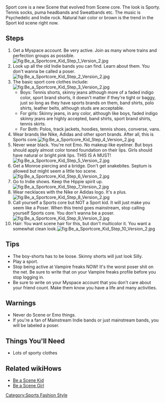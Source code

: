 Sport core is a new Scene that evolved from Scene core. The look is
Sporty. Tennis socks, puma headbands and Sweatbands etc. The music is
Psychedelic and Indie rock. Natural hair color or brown is the trend in
the Sport kid scene right now.

## Steps

1.  Get a Myspace account. Be very active. Join as many whore trains and
    perfection groups as
    possible.![](Be_a_Sportcore_Kid_Step_1_Version_2.jpg "fig:Be_a_Sportcore_Kid_Step_1_Version_2.jpg")
2.  Look up all the old Indie bands you can find. Learn about them. You
    don't wanna be called a
    poser.![](Be_a_Sportcore_Kid_Step_2_Version_2.jpg "fig:Be_a_Sportcore_Kid_Step_2_Version_2.jpg")
3.  The basic sport core clothes
    include:![](Be_a_Sportcore_Kid_Step_3_Version_2.jpg "fig:Be_a_Sportcore_Kid_Step_3_Version_2.jpg")
    -   Boys: Tennis shorts, skinny jeans although more of a faded
        indigo color, sport brand shorts, it doesn't matter if they're
        tight or baggy, just so long as they have sports brands on them,
        band shirts, polo shirts, leather belts, although studs are
        acceptable.
    -   For girls: Skinny jeans, in any color, although like boys, faded
        indigo skinny jeans are highly accepted, band shirts, sport
        brand shirts, tennis skirts.
    -   For Both: Polos, track jackets, hoodies, tennis shoes, converse,
        vans.
4.  Wear brands like Nike, Adidas and other sport brands. After all,
    this is Sports
    core.![](Be_a_Sportcore_Kid_Step_4_Version_2.jpg "fig:Be_a_Sportcore_Kid_Step_4_Version_2.jpg")
5.  Never wear black. You're not Emo. No makeup like eyeliner. But boys
    should apply almost color toned foundation on their lips. Girls
    should have natural or bright pink lips. THIS IS A
    MUST!![](Be_a_Sportcore_Kid_Step_5_Version_2.jpg "fig:Be_a_Sportcore_Kid_Step_5_Version_2.jpg")
6.  Get a Monroe piercing and a bridge. Don't get snakebites. Septum is
    allowed but might seem a little too
    scene.![](Be_a_Sportcore_Kid_Step_6_Version_2.jpg "fig:Be_a_Sportcore_Kid_Step_6_Version_2.jpg")
7.  Go to Indie shows. Keep the Hippie spirit
    up.![](Be_a_Sportcore_Kid_Step_7_Version_2.jpg "fig:Be_a_Sportcore_Kid_Step_7_Version_2.jpg")
8.  Wear necklaces with the Nike or Adidas logo. It's a
    plus.![](Be_a_Sportcore_Kid_Step_8_Version_2.jpg "fig:Be_a_Sportcore_Kid_Step_8_Version_2.jpg")
9.  Call yourself a Sports core but NOT a Sport kid. It will just make
    you seem like a Poser. When this trend goes mainstream, stop calling
    yourself Sports core. You don't wanna be a
    poser.![](Be_a_Sportcore_Kid_Step_9_Version_2.jpg "fig:Be_a_Sportcore_Kid_Step_9_Version_2.jpg")
10. Hair: You want scene hair for this, but don't multicolor it. You
    want a somewhat clean
    look.![](Be_a_Sportcore_Kid_Step_10_Version_2.jpg "fig:Be_a_Sportcore_Kid_Step_10_Version_2.jpg")

## Tips

-   The boy-shorts has to be loose. Skinny shorts will just look Silly.
-   Play a sport.
-   Stop being active at Vampire freaks NOW! It's the worst poser shit
    on the net. Be sure to write that on your Vampire freaks profile
    before you stop logging in.
-   Be sure to write on your Myspace account that you don't care about
    your friend count. Make them know you have a life and many
    activities.

## Warnings

-   Never do Scene or Emo things.
-   If you're a fan of Mainstream Indie bands or just mainstream bands,
    you will be labeled a poser.

## Things You'll Need

-   Lots of sporty clothes

## Related wikiHows

-   [Be a Scene Kid](Be_a_Scene_Kid "wikilink")
-   [Be a Scene Girl](Be_a_Scene_Girl "wikilink")

[Category:Sports Fashion
Style](Category:Sports_Fashion_Style "wikilink")